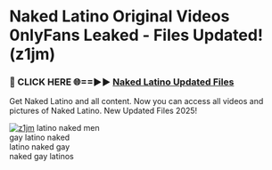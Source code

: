 # Naked Latino Original Videos 0nlyFans Leaked - Files Updated! (z1jm)

<h3>🔴 CLICK HERE 🌐==►► <a href="https://tinyurl.com/up5wt9bj" rel="nofollow">Naked Latino Updated Files</a></h3>

Get Naked Latino and all content. Now you can access all videos and pictures of Naked Latino. New Updated Files 2025!

[![z1jm](https://i.imgur.com/ABiUzMV.gif)](https://tinyurl.com/up5wt9bj)
latino naked men<br>
gay latino naked<br>
latino naked gay<br>
naked gay latinos